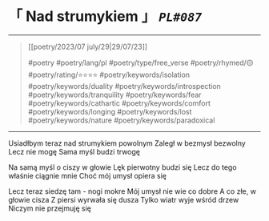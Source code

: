 # &#12300; Nad strumykiem &#12301; *`PL#087`*

---

> [[poetry/2023/07 july/29|29/07/23]]
> 
> #poetry 
> #poetry/lang/pl 
> #poetry/type/free_verse 
> #poetry/rhymed/🟡 
> #poetry/rating/⭐⭐⭐⭐ 
> #poetry/keywords/isolation #poetry/keywords/duality #poetry/keywords/introspection #poetry/keywords/tranquility #poetry/keywords/fear #poetry/keywords/cathartic #poetry/keywords/comfort #poetry/keywords/longing #poetry/keywords/lost #poetry/keywords/nature #poetry/keywords/paradoxical 

---

Usiadłbym teraz nad strumykiem powolnym
Zaległ w bezmysł bezwolny
Lecz nie mogę
Sama myśl budzi trwogę

Na samą myśl o ciszy w głowie
Lęk pierwotny budzi się
Lecz do tego właśnie ciągnie mnie
Choć mój umysł opiera się

Lecz teraz siedzę tam - nogi mokre
Mój umysł nie wie co dobre
A co złe, w głowie cisza
Z piersi wyrwała się dusza
Tylko wiatr wyje wśród drzew
Niczym nie przejmuję się